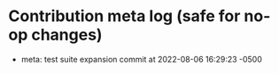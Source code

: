 # Contribution meta log (safe for no-op changes)
- meta: test suite expansion commit at 2022-08-06 16:29:23 -0500
